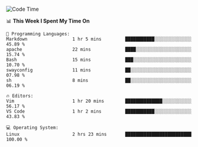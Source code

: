 <!-- [![Top Langs](https://github-readme-stats.vercel.app/api/top-langs/?username=gagahsyuja&theme=dracula&hide_border=true&border_radius=7)](https://github.com/anuraghazra/github-readme-stats) -->

<!--START_SECTION:waka-->
![Code Time](http://img.shields.io/badge/Code%20Time-202%20hrs%2033%20mins-blue)

📊 **This Week I Spent My Time On** 

```text
💬 Programming Languages: 
Markdown                 1 hr 5 mins         ███████████░░░░░░░░░░░░░░   45.89 % 
apache                   22 mins             ████░░░░░░░░░░░░░░░░░░░░░   15.74 % 
Bash                     15 mins             ███░░░░░░░░░░░░░░░░░░░░░░   10.70 % 
swayconfig               11 mins             ██░░░░░░░░░░░░░░░░░░░░░░░   07.98 % 
sh                       8 mins              ██░░░░░░░░░░░░░░░░░░░░░░░   06.19 % 

🔥 Editors: 
Vim                      1 hr 20 mins        ██████████████░░░░░░░░░░░   56.17 % 
VS Code                  1 hr 2 mins         ███████████░░░░░░░░░░░░░░   43.83 % 

💻 Operating System: 
Linux                    2 hrs 23 mins       █████████████████████████   100.00 % 
```


<!--END_SECTION:waka-->
